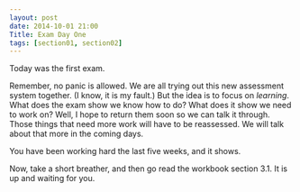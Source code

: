 ```yaml
---
layout: post
date: 2014-10-01 21:00
Title: Exam Day One
tags: [section01, section02]
---
```


Today was the first exam.

Remember, no panic is allowed. We are all trying out this new assessment
system together. (I know, it is my fault.) But the idea is to focus on
_learning_. What does the exam show we know how to do? What does it show
we need to work on? Well, I hope to return them soon so we can talk it through.
Those things that need more work will have to be reassessed. We will talk about
that more in the coming days.

You have been working hard the last five weeks, and it shows.

Now, take a short breather, and then go read the workbook section 3.1. It is up
and waiting for you.
